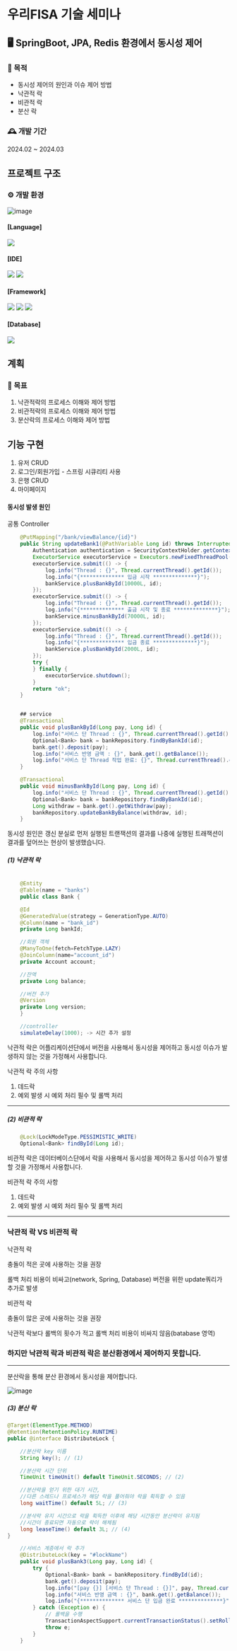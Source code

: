 # 우리FISA 기술 세미나 

## 🖥️ SpringBoot, JPA, Redis 환경에서 동시성 제어 

### 📌 목적
- 동시성 제어의 원인과 이슈 제어 방법
- 낙관적 락
- 비관적 락
- 분산 락
  
### 🕰️ 개발 기간
2024.02 ~ 2024.03

## 프로젝트 구조

### ⚙️ 개발 환경
![image](https://github.com/greeneryjin/Concurrency_issue/assets/87289562/43fb7486-164a-41be-bdb5-1c1881de1fb7)

#### [Language]
<div> 
<img src="https://img.shields.io/badge/jdk 17-437291?style=flat&logo=openjdk&logoColor=white"/> 
</div>

#### [IDE]
<div> 
<img src="https://img.shields.io/badge/eclipse-2C2255?style=flat&logo=eclipseide&logoColor=white"/> 
<img src="https://img.shields.io/badge/intelij-000000?style=flat&logo=intellijidea&logoColor=white"/> 
</div>

#### [Framework]
<div> 
<img src="https://img.shields.io/badge/spring-6DB33F?style=flat&logo=Spring&logoColor=white"/> 
<img src="https://img.shields.io/badge/springBoot-6DB33F?style=flat&logo=Spring boot&logoColor=white"/>
<img src="https://img.shields.io/badge/spring Security-6DB33F?style=flat&logo=Spring Security&logoColor=white"/>
</div>


#### [Database]
<div>
<p> <img src="https://img.shields.io/badge/mysql-4479A1?style=flat&logo=mySql&logoColor=white"/></p>
</div>


## 계획
### 📌 목표
1. 낙관적락의 프로세스 이해와 제어 방법
2. 비관적락의 프로세스 이해와 제어 방법
3. 분산락의 프로세스 이해와 제어 방법

## 기능 구현
1. 유저 CRUD
2. 로그인/회원가입 - 스프링 시큐리티 사용
3. 은행 CRUD
4. 마이페이지

#### 동시성 발생 원인

공통 Controller
```JAVA
    @PutMapping("/bank/viewBalance/{id}")
    public String updateBank1(@PathVariable Long id) throws InterruptedException {
        Authentication authentication = SecurityContextHolder.getContext().getAuthentication();
        ExecutorService executorService = Executors.newFixedThreadPool(3);
        executorService.submit(() -> {
            log.info("Thread : {}", Thread.currentThread().getId());
            log.info("{************** 입금 시작 **************}");
            bankService.plusBankById(10000L, id);
        });
        executorService.submit(() -> {
            log.info("Thread : {}", Thread.currentThread().getId());
            log.info("{************** 출금 시작 및 종료 **************}");
            bankService.minusBankById(70000L, id);
        });
        executorService.submit(() -> {
            log.info("Thread : {}", Thread.currentThread().getId());
            log.info("{************** 입금 종료 **************}");
            bankService.plusBankById(2000L, id);
        });
        try {
        } finally {
            executorService.shutdown();
        }
        return "ok";
    }

```


```JAVA

    ## service
    @Transactional
    public void plusBankById(Long pay, Long id) {
        log.info("서비스 단 Thread : {}", Thread.currentThread().getId());
        Optional<Bank> bank = bankRepository.findByBankId(id);
        bank.get().deposit(pay);
        log.info("서비스 반영 금액 : {}", bank.get().getBalance());
        log.info("서비스 단 Thread 작업 완료: {}", Thread.currentThread().getId());
    }

    @Transactional
    public void minusBankById(Long pay, Long id) {
        log.info("서비스 단 Thread : {}", Thread.currentThread().getId());
        Optional<Bank> bank = bankRepository.findByBankId(id);
        Long withdraw = bank.get().getWithdraw(pay);
        bankRepository.updateBankByBalance(withdraw, id);
    }
```

동시성 원인은 갱신 분실로 먼저 실행된 트랜잭션의 결과를 나중에 실행된 트래잭션이 결과를 덮어쓰는 현상이 발생했습니다.


##### (1) 낙관적 락 

```java

    @Entity
    @Table(name = "banks")
    public class Bank {

    @Id
    @GeneratedValue(strategy = GenerationType.AUTO)
    @Column(name = "bank_id")
    private Long bankId;

    //회원 객체
    @ManyToOne(fetch=FetchType.LAZY)
    @JoinColumn(name="account_id")
    private Account account;

    //잔액
    private Long balance;

    //버전 추가
    @Version 
    private Long version;
    }

    //controller
    simulateDelay(1000); -> 시간 추가 설정 
```

낙관적 락은 어플리케이션단에서 버전을 사용해서 동시성을 제어하고 동시성 이슈가 발생하지 않는 것을 가정해서 사용합니다. 

낙관적 락 주의 사항

1. 데드락
2. 예외 발생 시 예외 처리 필수 및 롤백 처리

----

##### (2) 비관적 락 

```java
    @Lock(LockModeType.PESSIMISTIC_WRITE)
    Optional<Bank> findById(Long id);
```

비관적 락은 데이터베이스단에서 락을 사용해서 동시성을 제어하고 동시성 이슈가 발생할 것을 가정해서 사용합니다. 

비관적 락 주의 사항

1. 데드락
2. 예외 발생 시 예외 처리 필수 및 롤백 처리

----

### 낙관적 락 VS 비관적 락

  낙관적 락
  
   충돌이 적은 곳에 사용하는 것을 권장
   
   롤백 처리 비용이 비싸고(network, Spring, Database) 버전을 위한 update쿼리가 추가로 발생 

비관적 락

   충돌이 많은 곳에 사용하는 것을 권장

   낙관적 락보다 롤백의 횟수가 적고 롤백 처리 비용이 비싸지 않음(batabase 영역)

### 하지만 낙관적 락과 비관적 락은 분산환경에서 제어하지 못합니다.

----

분산락을 통해 분산 환경에서 동시성을 제어합니다.

![image](https://github.com/greeneryjin/Concurrency_issue/assets/87289562/e94d3ef4-cfe1-44c5-a14c-ac68bbb9e520)

##### (3) 분산 락 

```JAVA
@Target(ElementType.METHOD)
@Retention(RetentionPolicy.RUNTIME)
public @interface DistributeLock {

    //분산락 key 이름
    String key(); // (1)

    //분산락 시간 단위
    TimeUnit timeUnit() default TimeUnit.SECONDS; // (2)

    //분산락을 얻기 위한 대기 시간,
    //다른 스레드나 프로세스가 해당 락을 풀어줘야 락을 획득할 수 있음
    long waitTime() default 5L; // (3)

    //분삭락 유지 시간으로 락을 획득한 이후에 해당 시간동안 분산락이 유지됨
    //시간이 종료되면 자동으로 락이 해체됨
    long leaseTime() default 3L; // (4)
}

    //서비스 계층에서 락 추가 
    @DistributeLock(key = "#lockName")
    public void plusBank3(Long pay, Long id) {
        try {
            Optional<Bank> bank = bankRepository.findById(id);
            bank.get().deposit(pay);
            log.info("[pay {}] [서비스 단 Thread : {}]", pay, Thread.currentThread().getId());
            log.info("서비스 반영 금액 : {}", bank.get().getBalance());
            log.info("{************** 서비스 단 입금 완료 **************}");
        } catch (Exception e) {
            // 롤백을 수행
            TransactionAspectSupport.currentTransactionStatus().setRollbackOnly();
            throw e;
        }
    }

```

